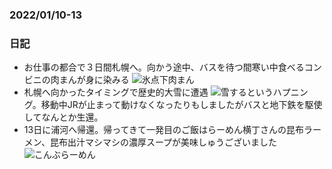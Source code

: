 ### 2022/01/10-13
### 日記
- お仕事の都合で３日間札幌へ。向かう途中、バスを待つ間寒い中食べるコンビニの肉まんが身に染みる ![氷点下肉まん](DSC_3872.jpg)
- 札幌へ向かったタイミングで歴史的大雪に遭遇 ![雪](DSC_3905.jpg)するというハプニング。移動中JRが止まって動けなくなったりもしましたがバスと地下鉄を駆使してなんとか生還。
- 13日に浦河へ帰還。帰ってきて一発目のご飯はらーめん横丁さんの昆布ラーメン、昆布出汁マシマシの濃厚スープが美味しゅうございました ![こんぶらーめん](DSC_3873.jpg)
